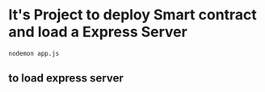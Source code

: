 # It's Project to deploy Smart contract and load a Express Server

`
 nodemon app.js 
`

## to load express server